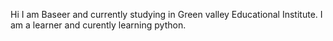 Hi I am Baseer and currently studying in Green valley Educational Institute.
I am a learner and curently learning python.
